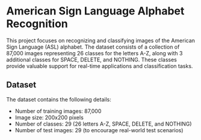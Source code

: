 # American Sign Language Alphabet Recognition


This project focuses on recognizing and classifying images of the American Sign Language (ASL) alphabet. The dataset consists of a collection of 87,000 images representing 26 classes for the letters A-Z, along with 3 additional classes for SPACE, DELETE, and NOTHING. These classes provide valuable support for real-time applications and classification tasks.


## Dataset

The dataset contains the following details:

- Number of training images: 87,000
- Image size: 200x200 pixels
- Number of classes: 29 (26 letters A-Z, SPACE, DELETE, and NOTHING)
- Number of test images: 29 (to encourage real-world test scenarios)

